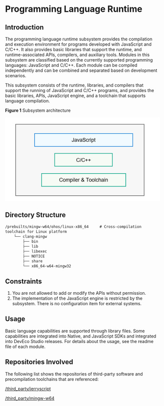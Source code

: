 # Programming Language Runtime

## Introduction

The programming language runtime subsystem provides the compilation and execution environment for programs developed with JavaScript and C/C++. It also provides basic libraries that support the runtime, and runtime-associated APIs, compilers, and auxiliary tools. Modules in this subsystem are classified based on the currently supported programming languages: JavaScript and C/C++. Each module can be compiled independently and can be combined and separated based on development scenarios.

This subsystem consists of the runtime, libraries, and compilers that support the running of  JavaScript and C/C++ programs, and provides the basic libraries, APIs, JavaScript engine, and a toolchain that supports language compilation.

**Figure  1**  Subsystem architecture

![](figures/subsystem-architecture-1.png "subsystem-architecture-1")

## Directory Structure

```
/prebuilts/mingw-w64/ohos/linux-x86_64     # Cross-compilation toolchain for Linux platform
    └── clang-mingw
        ├── bin
        ├── lib
        ├── libexec
        ├── NOTICE
        ├── share
        └── x86_64-w64-mingw32
```

## Constraints

1.  You are not allowed to add or modify the APIs without permission.
2.  The implementation of the JavaScript engine is restricted by the subsystem. There is no configuration item for external systems.

## Usage

Basic language capabilities are supported through library files. Some capabilities are integrated into Native, and JavaScript SDKs and integrated into DevEco Studio releases. For details about the usage, see the readme file of each module.

## Repositories Involved

The following list shows the repositories of third-party software and precompilation toolchains that are referenced:

[/third\_party/jerryscript](https://gitee.com/openharmony/third_party_jerryscript)

[/third\_party/mingw-w64](https://gitee.com/openharmony/third_party_mingw-w64)